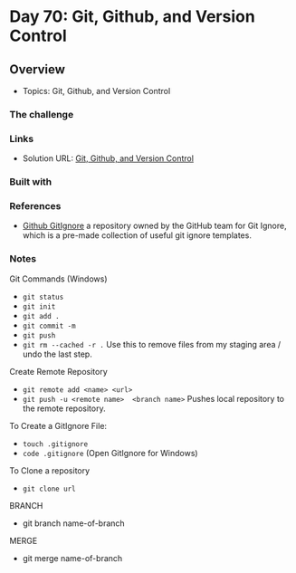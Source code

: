 # Day 70: Git, Github, and Version Control

## Overview

- Topics: Git, Github, and Version Control 

### The challenge

 

### Links

- Solution URL: [Git, Github, and Version Control](https://github.com/Mikerniker/100_Days_of_Python/tree/main/Day70)

### Built with



### References
- [Github GitIgnore](github.com/gitHub/gitignore) a repository owned by the GitHub team for Git Ignore, which is a pre-made collection of useful git ignore templates.


### Notes
Git Commands (Windows)
- ```git status```
- ```git init```
- ```git add .```
- ```git commit -m```
- ```git push```
- ```git rm --cached -r .```  Use this to remove files from my staging area / undo the last step. 

Create Remote Repository
- ```git remote add <name> <url>```
- ```git push -u <remote name>  <branch name>```  Pushes local repository to the remote repository. 

To Create a GitIgnore File:
- ```touch .gitignore```
- ```code .gitignore```  (Open GitIgnore for Windows)

To Clone a repository
  - ```git clone url```

BRANCH
- git branch name-of-branch

MERGE
- git merge name-of-branch